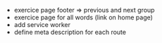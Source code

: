 - exercice page footer => previous and next group
- exercice page for all words (link on home page)
- add service worker
- define meta description for each route
